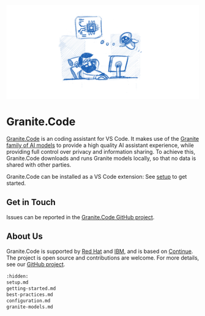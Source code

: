 ![Code Assistant](img/assistant.webp)

# Granite.Code

[Granite.Code](https://granitecode.ai/) is an coding assistant for VS Code. It makes use of the [Granite family of AI models](https://www.ibm.com/granite) to provide a high quality AI assistant experience, while providing full control over privacy and information sharing. To achieve this, Granite.Code downloads and runs Granite models locally, so that no data is shared with other parties.

Granite.Code can be installed as a VS Code extension: See [setup](https://docs.granitecode.github.io/setup) to get started.

## Get in Touch

Issues can be reported in the [Granite.Code GitHub project](https://github.com/Granite-Code/granite-code/issues).

## About Us

Granite.Code is supported by [Red Hat](https://www.redhat.com/) and [IBM](https://www.ibm.com/), and is based on [Continue](https://github.com/continuedev/continue). The project is open source and contributions are welcome. For more details, see our [GitHub project](https://github.com/Granite-Code/).

```{toctree}
:hidden:
setup.md
getting-started.md
best-practices.md
configuration.md
granite-models.md
```
